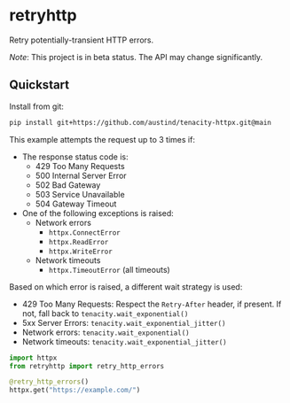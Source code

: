 # retryhttp

Retry potentially-transient HTTP errors.

*Note*: This project is in beta status. The API may change significantly.

## Quickstart

Install from git:

```bash
pip install git+https://github.com/austind/tenacity-httpx.git@main
```

This example attempts the request up to 3 times if:

* The response status code is:
  * 429 Too Many Requests
  * 500 Internal Server Error
  * 502 Bad Gateway
  * 503 Service Unavailable
  * 504 Gateway Timeout
* One of the following exceptions is raised:
  * Network errors
    * `httpx.ConnectError`
    * `httpx.ReadError`
    * `httpx.WriteError`
  * Network timeouts
    * `httpx.TimeoutError` (all timeouts)

Based on which error is raised, a different wait strategy is used:

* 429 Too Many Requests: Respect the `Retry-After` header, if present. If not, fall back to `tenacity.wait_exponential()`
* 5xx Server Errors: `tenacity.wait_exponential_jitter()`
* Network errors: `tenacity.wait_exponential()`
* Network timeouts: `tenacity.wait_exponential_jitter()`

```python
import httpx
from retryhttp import retry_http_errors

@retry_http_errors()
httpx.get("https://example.com/")
```
